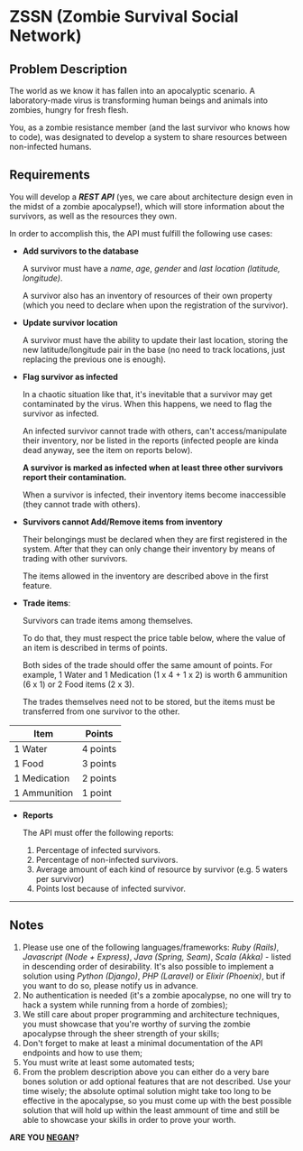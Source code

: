 # ZSSN (Zombie Survival Social Network)

## Problem Description

The world as we know it has fallen into an apocalyptic scenario. A laboratory-made virus is transforming human beings and animals into zombies, hungry for fresh flesh.

You, as a zombie resistance member (and the last survivor who knows how to code), was designated to develop a system to share resources between non-infected humans.

## Requirements

You will develop a ***REST API*** (yes, we care about architecture design even in the midst of a zombie apocalypse!), which will store information about the survivors, as well as the resources they own.

In order to accomplish this, the API must fulfill the following use cases:

- **Add survivors to the database**

  A survivor must have a *name*, *age*, *gender* and *last location (latitude, longitude)*.

  A survivor also has an inventory of resources of their own property (which you need to declare when upon the registration of the survivor).

- **Update survivor location**

  A survivor must have the ability to update their last location, storing the new latitude/longitude pair in the base (no need to track locations, just replacing the previous one is enough).

- **Flag survivor as infected**

  In a chaotic situation like that, it's inevitable that a survivor may get contaminated by the virus.  When this happens, we need to flag the survivor as infected.

  An infected survivor cannot trade with others, can't access/manipulate their inventory, nor be listed in the reports (infected people are kinda dead anyway, see the item on reports below).

  **A survivor is marked as infected when at least three other survivors report their contamination.**

  When a survivor is infected, their inventory items become inaccessible (they cannot trade with others).

- **Survivors cannot Add/Remove items from inventory**

  Their belongings must be declared when they are first registered in the system. After that they can only change their inventory by means of trading with other survivors.

  The items allowed in the inventory are described above in the first feature.

- **Trade items**:

  Survivors can trade items among themselves.

  To do that, they must respect the price table below, where the value of an item is described in terms of points.

  Both sides of the trade should offer the same amount of points. For example, 1 Water and 1 Medication (1 x 4 + 1 x 2) is worth 6 ammunition (6 x 1) or 2 Food items (2 x 3).

  The trades themselves need not to be stored, but the items must be transferred from one survivor to the other.

| Item         | Points   |
|--------------|----------|
| 1 Water      | 4 points |
| 1 Food       | 3 points |
| 1 Medication | 2 points |
| 1 Ammunition | 1 point  |

- **Reports**

  The API must offer the following reports:

    1. Percentage of infected survivors.
    1. Percentage of non-infected survivors.
    3. Average amount of each kind of resource by survivor (e.g. 5 waters per survivor)
    4. Points lost because of infected survivor.

---------------------------------------

## Notes

1. Please use one of the following languages/frameworks: *Ruby (Rails)*, *Javascript (Node + Express)*, *Java (Spring, Seam)*, *Scala (Akka)* - listed in descending order of desirability. It's also possible to implement a solution using *Python (Django)*, *PHP (Laravel)* or *Elixir (Phoenix)*, but if you want to do so, please notify us in advance.
2. No authentication is needed (it's a zombie apocalypse, no one will try to hack a system while running from a horde of zombies);
3. We still care about proper programming and architecture techniques, you must showcase that you're worthy of surving the zombie apocalypse through the sheer strength of your skills;
4. Don't forget to make at least a minimal documentation of the API endpoints and how to use them;
5. You must write at least some automated tests;
6. From the problem description above you can either do a very bare bones solution or add optional features that are not described. Use your time wisely; the absolute optimal solution might take too long to be effective in the apocalypse, so you must come up with the best possible solution that will hold up within the least ammount of time and still be able to showcase your skills in order to prove your worth.

**ARE YOU [NEGAN](https://en.wikipedia.org/wiki/Negan)?**